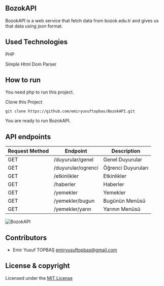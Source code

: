 ## BozokAPI

BozokAPI is a web service that fetch data from bozok.edu.tr and gives us that data using json format.

## Used Technologies

PHP

Simple Html Dom Parser

## How to run

You need php to run this project.

Clone this Project 

``` 
git clone https://github.com/emiryusuftopbas/BozokAPI.git
```

You are ready to run BozokAPI.

## API endpoints

 

| Request Method | Endpoint           | Description        |
| -------------- | ------------------ | ------------------ |
| GET            | /duyurular/genel   | Genel Duyurular    |
| GET            | /duyurular/ogrenci | Öğrenci Duyuruları |
| GET            | /etkinlikler       | Etkinlikler        |
| GET            | /haberler          | Haberler           |
| GET            | /yemekler          | Yemekler           |
| GET            | /yemekler/bugun    | Bugünün Menüsü     |
| GET            | /yemekler/yarın    | Yarının Menüsü     |

![BozokAPI](https://user-images.githubusercontent.com/58172827/76759407-a8a27680-679c-11ea-93b3-5ed99d4187d2.png)



## Contributors

 - Emir Yusuf TOPBAŞ <emiryusuftopbas@gmail.com>
## License & copyright
Licensed under the [MIT License](LICENSE)
